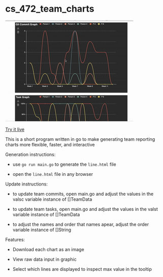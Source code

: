 # cs_472_team_charts

![](https://github.com/thenick775/cs_472_team_charts/blob/main/demo.gif)

[Try it live](https://rawcdn.githack.com/thenick775/cs_472_team_charts/7497c37b2748ee99a2fdb5dd865770eb1d4bbee2/line.html)

This is a short program written in go to make generating team reporting charts more flexible, faster, and interactive

Generation instructions:

- use `go run main.go` to generate the `line.html` file

- open the `line.html` file in any browser

Update instructions:

- to update team commits, open main.go and adjust the values in the valsc variable instance of []TeamData

- to update team tasks, open main.go and adjust the values in the valst variable instance of []TeamData

- to adjust the names and order that names apear, adjust the order variable instance of []String

Features:

- Download each chart as an image

- View raw data input in graphic

- Select which lines are displayed to inspect max value in the tooltip
